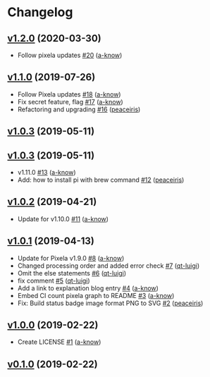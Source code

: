 # Changelog

## [v1.2.0](https://github.com/a-know/pi/compare/v1.1.0...v1.2.0) (2020-03-30)

* Follow pixela updates [#20](https://github.com/a-know/pi/pull/20) ([a-know](https://github.com/a-know))

## [v1.1.0](https://github.com/a-know/pi/compare/v1.0.3...v1.1.0) (2019-07-26)

* Follow Pixela updates [#18](https://github.com/a-know/pi/pull/18) ([a-know](https://github.com/a-know))
* Fix secret feature, flag [#17](https://github.com/a-know/pi/pull/17) ([a-know](https://github.com/a-know))
* Refactoring and upgrading [#16](https://github.com/a-know/pi/pull/16) ([peaceiris](https://github.com/peaceiris))

## [v1.0.3](https://github.com/a-know/pi/compare/v1.0.3...v1.0.3) (2019-05-11)


## [v1.0.3](https://github.com/a-know/pi/compare/v1.0.2...v1.0.3) (2019-05-11)

* v1.11.0 [#13](https://github.com/a-know/pi/pull/13) ([a-know](https://github.com/a-know))
* Add: how to install pi with brew command [#12](https://github.com/a-know/pi/pull/12) ([peaceiris](https://github.com/peaceiris))

## [v1.0.2](https://github.com/a-know/pi/compare/v1.0.1...v1.0.2) (2019-04-21)

* Update for v1.10.0 [#11](https://github.com/a-know/pi/pull/11) ([a-know](https://github.com/a-know))

## [v1.0.1](https://github.com/a-know/pi/compare/v1.0.0...v1.0.1) (2019-04-13)

* Update for Pixela v1.9.0 [#8](https://github.com/a-know/pi/pull/8) ([a-know](https://github.com/a-know))
* Changed processing order and added error check [#7](https://github.com/a-know/pi/pull/7) ([qt-luigi](https://github.com/qt-luigi))
* Omit the else statements [#6](https://github.com/a-know/pi/pull/6) ([qt-luigi](https://github.com/qt-luigi))
* fix comment [#5](https://github.com/a-know/pi/pull/5) ([qt-luigi](https://github.com/qt-luigi))
* Add a link to explanation blog entry [#4](https://github.com/a-know/pi/pull/4) ([a-know](https://github.com/a-know))
* Embed CI count pixela graph to README [#3](https://github.com/a-know/pi/pull/3) ([a-know](https://github.com/a-know))
* Fix: Build status badge image format PNG to SVG [#2](https://github.com/a-know/pi/pull/2) ([peaceiris](https://github.com/peaceiris))

## [v1.0.0](https://github.com/a-know/pi/compare/v0.1.0...v1.0.0) (2019-02-22)

* Create LICENSE [#1](https://github.com/a-know/pi/pull/1) ([a-know](https://github.com/a-know))

## [v0.1.0](https://github.com/a-know/pi/compare/7addacd9ed1e...v0.1.0) (2019-02-22)

